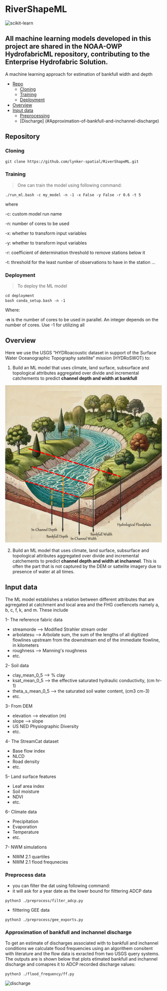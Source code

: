 # RiverShapeML

![scikit-learn](https://img.shields.io/badge/scikit--learn-%23F7931E.svg?style=for-the-badge&logo=scikit-learn&logoColor=white)

## **All machine learning models developed in this project are shared in the NOAA-OWP HydrofabricML repository, contributing to the Enterprise Hydrofabric Solution.**

A machine learning approach for estimation of bankfull width and depth 

- [Repo](#Repository)
  * [Cloning](#Cloning)
  * [Training](#Training)
  * [Deployment](#Deployment)
- [Overview](#Overview)
- [Input data](#Input-data)
  * [Preprocessing](#Preprocess-data)
  * [Discharge] (#Approximation-of-bankfull-and-inchannel-discharge) 


## Repository

### Cloning

```shell
git clone https://github.com/lynker-spatial/RiverShapeML.git
```

### Training

> One can train the model using following command:

```shell
./run_ml.bash -c my_model -n -1 -x False -y False -r 0.6 -t 5
```
where 

-c: custom model run name

-n: number of cores to be used

-x: whether to transform input variables

-y: whether to transform input variables

-r: coefficient of determination threshold to remove stations below it

-t: threshold for the least number of observations to have in the station
...

### Deployment

> To deploy the ML model 

```shell
cd deployment
bash conda_setup.bash -n -1 
```
Where:  

**-n** is the number of cores to be used in parallel. An integer depends on the number of cores. Use -1 for utilizing all


## Overview

Here we use the USGS “HYDRoacoustic dataset in support of the Surface Water Oceanographic Topography satellite” mission (HYDRoSWOT) to:

1. Build an ML model that uses climate, land surface, subsurface and topological attributes aggregated over divide and incremental catchements to predict **channel depth and width at bankfull** 

![Channel](assets/images/channel.png)

2. Build an ML model that uses climate, land surface, subsurface and topological attributes aggregated over divide and incremental catchements to predict **channel depth and width at inchannel**. This is often the part that is not captured by the DEM or sattelite imagery due to presence of water at all times.

## Input data
The ML model establishes a relation between different attributes that are agrregated at catchment and local area and the FHG coefiencets namely a, b, c, f, k, and m. These include

 1- The reference fabric data 
 - streamorde --> Modified Strahler stream order
 - arbolatesu --> Arbolate sum, the sum of the lengths of all digitized flowlines upstream from the downstream end of the immediate flowline, in kilometers
 - roughness --> Manning's roughness
 - etc.

 2- Soil data
 - clay_mean_0_5 --> % clay 
 - ksat_mean_0_5 --> the effective saturated hydraulic conductivity, (cm hr-1) 
 - theta_s_mean_0_5 --> the saturated soil water content, (cm3 cm-3) 
 - etc.

3- From DEM
- elevation --> elevation (m) 
- slope --> slope 
- US NED Physiographic Diversity
- etc.

4- The StreamCat dataset
- Base flow index
- NLCD
- Road density
- etc.

5- Land surface features
- Leaf area index
- Soil moisture 
- NDVI
- etc.

6- Climate data
- Precipitation 
- Evaporation
- Temperature
- etc.  

7- NWM simulations
- NWM 2.1 quartiles
- NWM 2.1 flood frequnecies


### Preprocess data
- you can filter the dat using following command:
- it will ask for a year date as the lower bound for filttering ADCP data

```shell
python3 ./preprocess/filter_adcp.py
```

- filttering GEE data

```shell
python3 ./preprocess/gee_exports.py
```


### Approximation of bankfull and inchannel discharge

To get an estimate of discharges associated with to bankfull and inchannel conditions we calculate flood frequencies using an algorithem consitent with literature and the flow data is exracted from two USGS query systems. The outputs are is shown below that plots etimated bankfull and inchannel discharge and comapres it to ADCP recorded discharge values:

```shell
python3 ./flood_frequency/ff.py
```

![discharge](assets/images/width_cal.png)
